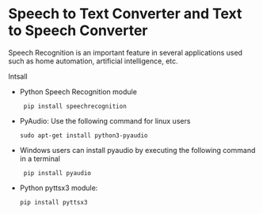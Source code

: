 # Speech to Text Converter and Text to Speech Converter

Speech Recognition is an important feature in several applications used such as home automation, artificial intelligence, etc.

Intsall 

- Python Speech Recognition module
  ```
   pip install speechrecognition
  ```
- PyAudio: Use the following command for linux users
  ```
  sudo apt-get install python3-pyaudio
  ```  
- Windows users can install pyaudio by executing the following command in a terminal
  ```
   pip install pyaudio
  ```
- Python pyttsx3 module: 
  ```
  pip install pyttsx3
  ```
